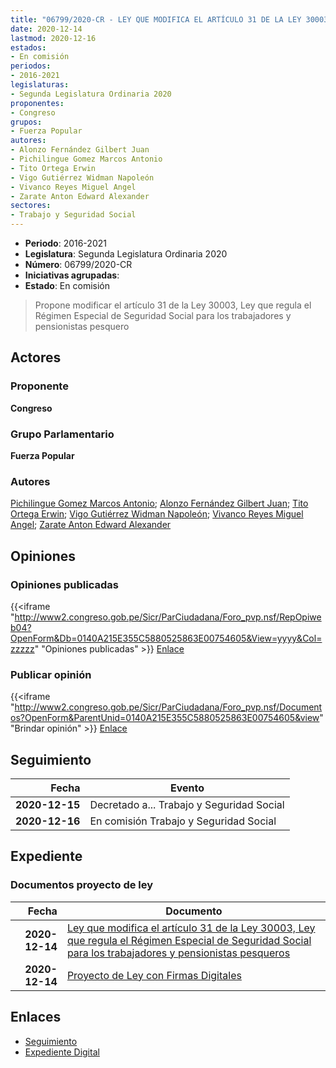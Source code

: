 ```yaml
---
title: "06799/2020-CR - LEY QUE MODIFICA EL ARTÍCULO 31 DE LA LEY 30003, LEY QUE REGULA EL RÉGIMEN ESPECIAL DE SEGURIDAD SOCIAL PARA LOS TRABAJADORES Y PENSIONISTAS PESQUEROS"
date: 2020-12-14
lastmod: 2020-12-16
estados:
- En comisión
periodos:
- 2016-2021
legislaturas:
- Segunda Legislatura Ordinaria 2020
proponentes:
- Congreso
grupos:
- Fuerza Popular
autores:
- Alonzo Fernández Gilbert Juan
- Pichilingue Gomez Marcos Antonio
- Tito Ortega Erwin
- Vigo Gutiérrez Widman Napoleón
- Vivanco Reyes Miguel Angel
- Zarate Anton Edward Alexander
sectores:
- Trabajo y Seguridad Social
---
```

- **Periodo**: 2016-2021
- **Legislatura**: Segunda Legislatura Ordinaria 2020
- **Número**: 06799/2020-CR
- **Iniciativas agrupadas**: 
- **Estado**: En comisión

> Propone modificar el artículo 31 de la Ley 30003, Ley que regula el Régimen Especial de Seguridad Social para los trabajadores y pensionistas pesquero


## Actores

### Proponente

**Congreso**

### Grupo Parlamentario

**Fuerza Popular**

### Autores

[Pichilingue Gomez Marcos Antonio](mailto:mailto:mpichilingue@congreso.gob.pe); [Alonzo Fernández Gilbert Juan](mailto:mailto:galonzo@congreso.gob.pe); [Tito Ortega Erwin](mailto:mailto:etito@congreso.gob.pe); [Vigo Gutiérrez Widman Napoleón](mailto:mailto:wvigo@congreso.gob.pe); [Vivanco Reyes Miguel Angel](mailto:mailto:mvivanco@congreso.gob.pe); [Zarate Anton Edward Alexander](mailto:mailto:ezarate@congreso.gob.pe)

## Opiniones

### Opiniones publicadas

{{<iframe "http://www2.congreso.gob.pe/Sicr/ParCiudadana/Foro_pvp.nsf/RepOpiweb04?OpenForm&Db=0140A215E355C5880525863E00754605&View=yyyy&Col=zzzzz" "Opiniones publicadas" >}}
[Enlace](http://www2.congreso.gob.pe/Sicr/ParCiudadana/Foro_pvp.nsf/RepOpiweb04?OpenForm&Db=0140A215E355C5880525863E00754605&View=yyyy&Col=zzzzz)

### Publicar opinión

{{<iframe "http://www2.congreso.gob.pe/Sicr/ParCiudadana/Foro_pvp.nsf/Documentos?OpenForm&ParentUnid=0140A215E355C5880525863E00754605&view" "Brindar opinión" >}}
[Enlace](http://www2.congreso.gob.pe/Sicr/ParCiudadana/Foro_pvp.nsf/Documentos?OpenForm&ParentUnid=0140A215E355C5880525863E00754605&view)


## Seguimiento

| Fecha | Evento |
|------:|--------|
| **2020-12-15** | Decretado a... Trabajo y Seguridad Social |
| **2020-12-16** | En comisión Trabajo y Seguridad Social |

## Expediente

### Documentos proyecto de ley

| Fecha | Documento |
|------:|-----------|
| **2020-12-14** | [Ley que modifica el artículo 31 de la Ley 30003, Ley que regula el Régimen Especial de Seguridad Social para los trabajadores y pensionistas pesqueros](https://leyes.congreso.gob.pe/Documentos/2016_2021/Proyectos_de_Ley_y_de_Resoluciones_Legislativas/PL06799-20201214.pdf) |
| **2020-12-14** | [Proyecto de Ley con Firmas Digitales](https://leyes.congreso.gob.pe/Documentos/2016_2021/Proyectos_de_Ley_y_de_Resoluciones_Legislativas/Proyectos_Firmas_digitales/PL06799.pdf) |

## Enlaces

- [Seguimiento](http://www2.congreso.gob.pe/Sicr/TraDocEstProc/CLProLey2016.nsf/f7fff46988ca05b1052578e100829cc7/5f03b2a8c3e1e8f90525863e007d315e?OpenDocument)
- [Expediente Digital](http://www2.congreso.gob.pe/Sicr/TraDocEstProc/Expvirt_2011.nsf/visbusqptramdoc1621/06799?opendocument)

